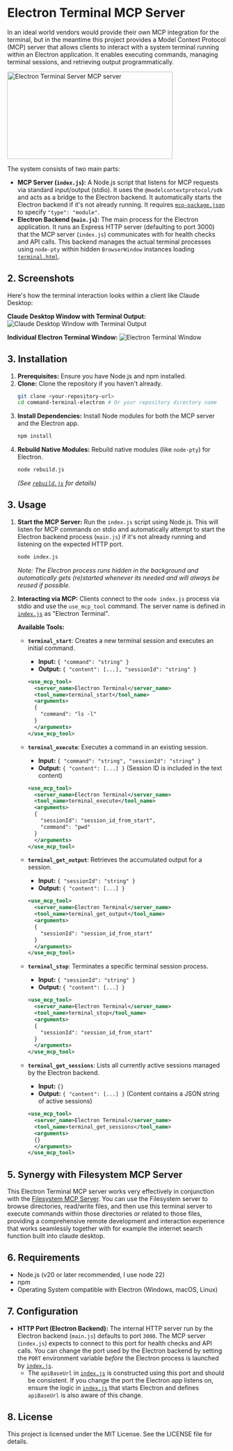 # Electron Terminal MCP Server

In an ideal world vendors would provide their own MCP integration for the terminal, but in the meantime this project provides a Model Context Protocol (MCP) server that allows clients to interact with a system terminal running within an Electron application. It enables executing commands, managing terminal sessions, and retrieving output programmatically.

<a href="https://glama.ai/mcp/servers/@nexon33/console-terminal-mcp-server">
  <img width="380" height="200" src="https://glama.ai/mcp/servers/@nexon33/console-terminal-mcp-server/badge" alt="Electron Terminal Server MCP server" />
</a>

The system consists of two main parts:

*   **MCP Server (`index.js`):** A Node.js script that listens for MCP requests via standard input/output (stdio). It uses the `@modelcontextprotocol/sdk` and acts as a bridge to the Electron backend. It automatically starts the Electron backend if it's not already running. It requires [`mcp-package.json`](mcp-package.json:1) to specify `"type": "module"`.
*   **Electron Backend (`main.js`):** The main process for the Electron application. It runs an Express HTTP server (defaulting to port 3000) that the MCP server (`index.js`) communicates with for health checks and API calls. This backend manages the actual terminal processes using `node-pty` within hidden `BrowserWindow` instances loading [`terminal.html`](terminal.html:0).

## 2. Screenshots

Here's how the terminal interaction looks within a client like Claude Desktop:

**Claude Desktop Window with Terminal Output:**
![Claude Desktop Window with Terminal Output](claude-desktop-window.png)

**Individual Electron Terminal Window:**
![Electron Terminal Window](terminal-window.png)

## 3. Installation

1.  **Prerequisites:** Ensure you have Node.js and npm installed.
2.  **Clone:** Clone the repository if you haven't already.
    ```bash
    git clone <your-repository-url>
    cd command-terminal-electron # Or your repository directory name
    ```
3.  **Install Dependencies:** Install Node modules for both the MCP server and the Electron app.
    ```bash
    npm install
    ```
4.  **Rebuild Native Modules:** Rebuild native modules (like `node-pty`) for Electron.
    ```bash
    node rebuild.js
    ```
    *(See [`rebuild.js`](rebuild.js:1) for details)*

## 3. Usage

1.  **Start the MCP Server:**
    Run the `index.js` script using Node.js. This will listen for MCP commands on stdio and automatically attempt to start the Electron backend process (`main.js`) if it's not already running and listening on the expected HTTP port.
    ```bash
    node index.js
    ```
    *Note: The Electron process runs hidden in the background and automatically gets (re)started whenever its needed and will always be reused if possible.*

2.  **Interacting via MCP:**
    Clients connect to the `node index.js` process via stdio and use the `use_mcp_tool` command. The server name is defined in [`index.js`](index.js:182) as "Electron Terminal".

    **Available Tools:**

    *   **`terminal_start`**: Creates a new terminal session and executes an initial command.
        *   **Input:** `{ "command": "string" }`
        *   **Output:** `{ "content": [...], "sessionId": "string" }`
        ```xml
        <use_mcp_tool>
          <server_name>Electron Terminal</server_name>
          <tool_name>terminal_start</tool_name>
          <arguments>
          {
            "command": "ls -l"
          }
          </arguments>
        </use_mcp_tool>
        ```

    *   **`terminal_execute`**: Executes a command in an existing session.
        *   **Input:** `{ "command": "string", "sessionId": "string" }`
        *   **Output:** `{ "content": [...] }` (Session ID is included in the text content)
        ```xml
        <use_mcp_tool>
          <server_name>Electron Terminal</server_name>
          <tool_name>terminal_execute</tool_name>
          <arguments>
          {
            "sessionId": "session_id_from_start",
            "command": "pwd"
          }
          </arguments>
        </use_mcp_tool>
        ```

    *   **`terminal_get_output`**: Retrieves the accumulated output for a session.
        *   **Input:** `{ "sessionId": "string" }`
        *   **Output:** `{ "content": [...] }`
        ```xml
        <use_mcp_tool>
          <server_name>Electron Terminal</server_name>
          <tool_name>terminal_get_output</tool_name>
          <arguments>
          {
            "sessionId": "session_id_from_start"
          }
          </arguments>
        </use_mcp_tool>
        ```

    *   **`terminal_stop`**: Terminates a specific terminal session process.
        *   **Input:** `{ "sessionId": "string" }`
        *   **Output:** `{ "content": [...] }`
        ```xml
        <use_mcp_tool>
          <server_name>Electron Terminal</server_name>
          <tool_name>terminal_stop</tool_name>
          <arguments>
          {
            "sessionId": "session_id_from_start"
          }
          </arguments>
        </use_mcp_tool>
        ```

    *   **`terminal_get_sessions`**: Lists all currently active sessions managed by the Electron backend.
        *   **Input:** `{}`
        *   **Output:** `{ "content": [...] }` (Content contains a JSON string of active sessions)
        ```xml
        <use_mcp_tool>
          <server_name>Electron Terminal</server_name>
          <tool_name>terminal_get_sessions</tool_name>
          <arguments>
          {}
          </arguments>
        </use_mcp_tool>
        ```

## 5. Synergy with Filesystem MCP Server

This Electron Terminal MCP server works very effectively in conjunction with the [Filesystem MCP Server](https://github.com/modelcontextprotocol/servers/tree/main/src/filesystem). You can use the Filesystem server to browse directories, read/write files, and then use this terminal server to execute commands within those directories or related to those files, providing a comprehensive remote development and interaction experience that works seamlessly together with for example the internet search function built into claude desktop.

## 6. Requirements

*   Node.js (v20 or later recommended, I use node 22)
*   npm
*   Operating System compatible with Electron (Windows, macOS, Linux)

## 7. Configuration

*   **HTTP Port (Electron Backend):** The internal HTTP server run by the Electron backend (`main.js`) defaults to port `3000`. The MCP server (`index.js`) expects to connect to this port for health checks and API calls. You can change the port used by the Electron backend by setting the `PORT` environment variable *before* the Electron process is launched by [`index.js`](index.js:109).
    *   The `apiBaseUrl` in [`index.js`](index.js:21) is constructed using this port and should be consistent. If you change the port the Electron app listens on, ensure the logic in [`index.js`](index.js) that starts Electron and defines `apiBaseUrl` is also aware of this change.

## 8. License

This project is licensed under the MIT License. See the LICENSE file for details.